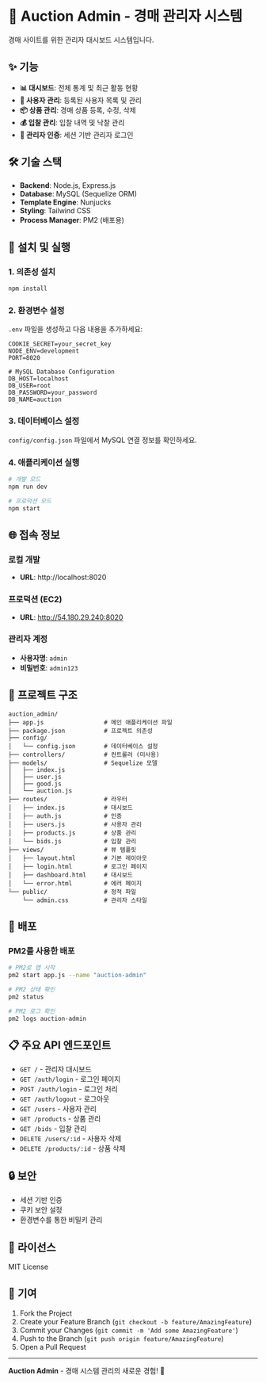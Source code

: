 # 🎯 Auction Admin - 경매 관리자 시스템

경매 사이트를 위한 관리자 대시보드 시스템입니다.

## ✨ 기능

- **📊 대시보드**: 전체 통계 및 최근 활동 현황
- **👥 사용자 관리**: 등록된 사용자 목록 및 관리
- **📦 상품 관리**: 경매 상품 등록, 수정, 삭제
- **💰 입찰 관리**: 입찰 내역 및 낙찰 관리
- **🔐 관리자 인증**: 세션 기반 관리자 로그인

## 🛠️ 기술 스택

- **Backend**: Node.js, Express.js
- **Database**: MySQL (Sequelize ORM)
- **Template Engine**: Nunjucks
- **Styling**: Tailwind CSS
- **Process Manager**: PM2 (배포용)

## 🚀 설치 및 실행

### 1. 의존성 설치
```bash
npm install
```

### 2. 환경변수 설정
`.env` 파일을 생성하고 다음 내용을 추가하세요:
```env
COOKIE_SECRET=your_secret_key
NODE_ENV=development
PORT=8020

# MySQL Database Configuration
DB_HOST=localhost
DB_USER=root
DB_PASSWORD=your_password
DB_NAME=auction
```

### 3. 데이터베이스 설정
`config/config.json` 파일에서 MySQL 연결 정보를 확인하세요.

### 4. 애플리케이션 실행
```bash
# 개발 모드
npm run dev

# 프로덕션 모드
npm start
```

## 🌐 접속 정보

### 로컬 개발
- **URL**: http://localhost:8020

### 프로덕션 (EC2)
- **URL**: http://54.180.29.240:8020

### 관리자 계정
- **사용자명**: `admin`
- **비밀번호**: `admin123`

## 📁 프로젝트 구조

```
auction_admin/
├── app.js                 # 메인 애플리케이션 파일
├── package.json           # 프로젝트 의존성
├── config/
│   └── config.json        # 데이터베이스 설정
├── controllers/           # 컨트롤러 (미사용)
├── models/                # Sequelize 모델
│   ├── index.js
│   ├── user.js
│   ├── good.js
│   └── auction.js
├── routes/                # 라우터
│   ├── index.js           # 대시보드
│   ├── auth.js            # 인증
│   ├── users.js           # 사용자 관리
│   ├── products.js        # 상품 관리
│   └── bids.js            # 입찰 관리
├── views/                 # 뷰 템플릿
│   ├── layout.html        # 기본 레이아웃
│   ├── login.html         # 로그인 페이지
│   ├── dashboard.html     # 대시보드
│   └── error.html         # 에러 페이지
└── public/                # 정적 파일
    └── admin.css          # 관리자 스타일
```

## 🔧 배포

### PM2를 사용한 배포
```bash
# PM2로 앱 시작
pm2 start app.js --name "auction-admin"

# PM2 상태 확인
pm2 status

# PM2 로그 확인
pm2 logs auction-admin
```

## 📋 주요 API 엔드포인트

- `GET /` - 관리자 대시보드
- `GET /auth/login` - 로그인 페이지
- `POST /auth/login` - 로그인 처리
- `GET /auth/logout` - 로그아웃
- `GET /users` - 사용자 관리
- `GET /products` - 상품 관리
- `GET /bids` - 입찰 관리
- `DELETE /users/:id` - 사용자 삭제
- `DELETE /products/:id` - 상품 삭제

## 🔒 보안

- 세션 기반 인증
- 쿠키 보안 설정
- 환경변수를 통한 비밀키 관리

## 📝 라이선스

MIT License

## 🤝 기여

1. Fork the Project
2. Create your Feature Branch (`git checkout -b feature/AmazingFeature`)
3. Commit your Changes (`git commit -m 'Add some AmazingFeature'`)
4. Push to the Branch (`git push origin feature/AmazingFeature`)
5. Open a Pull Request

---

**Auction Admin** - 경매 시스템 관리의 새로운 경험! 🚀
